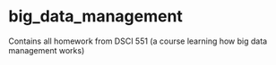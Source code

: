 # big_data_management
Contains all homework from DSCI 551 (a course learning how big data management works)
